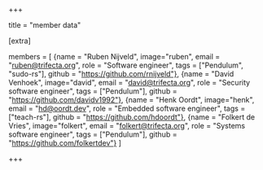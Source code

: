 +++

title = "member data"

[extra]

members = [
    {name = "Ruben Nijveld", image="ruben", email = "ruben@trifecta.org", role = "Software engineer", tags = ["Pendulum", "sudo-rs"], github = "https://github.com/rnijveld"},
    {name = "David Venhoek", image="david", email = "david@trifecta.org", role = "Security software engineer", tags = ["Pendulum"], github = "https://github.com/davidv1992"},
    {name = "Henk Oordt", image="henk", email = "hd@oordt.dev", role = "Embedded software engineer", tags = ["teach-rs"], github = "https://github.com/hdoordt"},
    {name = "Folkert de Vries", image="folkert", email = "folkert@trifecta.org", role = "Systems software engineer", tags = ["Pendulum"], github = "https://github.com/folkertdev"}
]

+++
